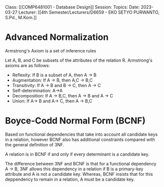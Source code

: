 Class: [[COMP6481001 - Database Design]]
Session: 
Topics: 
Date: 2023-03-27
Lecturer: [[4th Semester/Lecturers/D6659 - EKO SETYO PURWANTO, S.Pd., M.Kom.]]

# Advanced Normalization

Armstrong's Axiom is a set of inference rules

Let A, B, and C be subsets of the attributes of the relation R. Armstrong's axioms are as follows:
- Reflexity: If B is a subset of A, then A -> B
- Augmentation: If A -> B, then A,C -> B,C
- Transitivity: If A -> B and B -> C, then A -> C
- Self-determination: A->A
- Decomposition: If A -> B,C, then A -> B and A -> C
- Union: If A-> B and A-> C, then A -> B,C

# Boyce-Codd Normal Form (BCNF)

Based on functional dependencies that take into account all candidate keys in a relation, however BCNF also has additional constraints compared with the general definition of 3NF.

A relation is in BCNF if and only if every determinant is a candidate key.

The difference between 3NF and BCNF is that for a functional dependency A -> B, 3NF allows this dependency in a relation if B is a primary-key attribute and A is not a candidate key. Whereas, BCNF insists that for this deppendency to remain in a relation, A must be a candidate key.